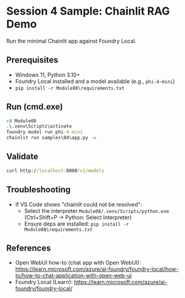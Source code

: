 # Session 4 Sample: Chainlit RAG Demo

Run the minimal Chainlit app against Foundry Local.

## Prerequisites
- Windows 11, Python 3.10+
- Foundry Local installed and a model available (e.g., `phi-4-mini`)
- `pip install -r Module08\requirements.txt`

## Run (cmd.exe)
```cmd
cd Module08
.\.venv\Scripts\activate
foundry model run phi-4-mini
chainlit run samples\04\app.py -w
```

## Validate
```cmd
curl http://localhost:8000/v1/models
```

## Troubleshooting
- If VS Code shows "chainlit could not be resolved":
	- Select the interpreter `Module08/.venv/Scripts/python.exe` (Ctrl+Shift+P → Python: Select Interpreter)
	- Ensure deps are installed: `pip install -r Module08\requirements.txt`

## References
- Open WebUI how-to (chat app with Open WebUI): https://learn.microsoft.com/azure/ai-foundry/foundry-local/how-to/how-to-chat-application-with-open-web-ui
- Foundry Local (Learn): https://learn.microsoft.com/azure/ai-foundry/foundry-local/

